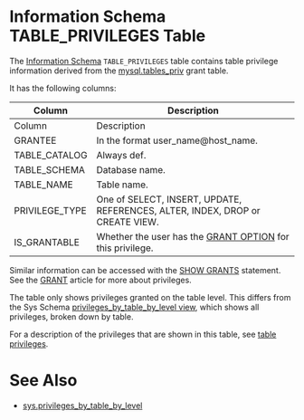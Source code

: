 # Information Schema TABLE_PRIVILEGES Table

The [Information Schema](/en/information_schema/) `TABLE_PRIVILEGES` table contains table privilege information derived from the [mysql.tables_priv](/en/mysqltables_priv-table/) grant table.

It has the following columns:

| Column | Description |
| --- | --- |
| Column | Description |
| GRANTEE | In the format user_name@host_name. |
| TABLE_CATALOG | Always def. |
| TABLE_SCHEMA | Database name. |
| TABLE_NAME | Table name. |
| PRIVILEGE_TYPE | One of SELECT, INSERT, UPDATE, REFERENCES, ALTER, INDEX, DROP or CREATE VIEW. |
| IS_GRANTABLE | Whether the user has the [GRANT OPTION](../../../../account-management-sql-commands/grant.md#the-grant-option-privilege) for this privilege. |

Similar information can be accessed with the [SHOW GRANTS](../../../show/show-grants.md) statement. See the [GRANT](../../../../account-management-sql-commands/grant.md) article for more about privileges.

The table only shows privileges granted on the table level. This differs from the Sys Schema [privileges_by_table_by_level view](../../sys-schema/sys-schema-views/privileges_by_table_by_level-sys-schema-view.md), which shows all privileges, broken down by table.

For a description of the privileges that are shown in this table, see [table privileges](../../../../account-management-sql-commands/grant.md#table-privileges).

#

# See Also

* [sys.privileges_by_table_by_level](../../sys-schema/sys-schema-views/privileges_by_table_by_level-sys-schema-view.md)